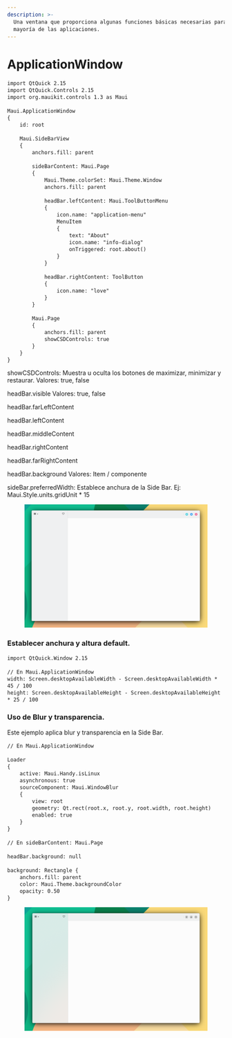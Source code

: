 ```yaml
---
description: >-
  Una ventana que proporciona algunas funciones básicas necesarias para la
  mayoría de las aplicaciones.
---
```


# ApplicationWindow

```
import QtQuick 2.15
import QtQuick.Controls 2.15
import org.mauikit.controls 1.3 as Maui

Maui.ApplicationWindow
{
    id: root
    
    Maui.SideBarView
    {
        anchors.fill: parent
        
        sideBarContent: Maui.Page
        {
            Maui.Theme.colorSet: Maui.Theme.Window
            anchors.fill: parent
            
            headBar.leftContent: Maui.ToolButtonMenu
            {
                icon.name: "application-menu"
                MenuItem
                {
                    text: "About"
                    icon.name: "info-dialog"
                    onTriggered: root.about()
                }
            }
            
            headBar.rightContent: ToolButton
            {
                icon.name: "love"
            }
        }
        
        Maui.Page
        {
            anchors.fill: parent
            showCSDControls: true
        }
    }
}

```

showCSDControls: Muestra u oculta los botones de maximizar, minimizar y restaurar. Valores: true, false

headBar.visible Valores: true, false

headBar.farLeftContent

headBar.leftContent

headBar.middleContent

headBar.rightContent

headBar.farRightContent

headBar.background Valores: Item / componente

sideBar.preferredWidth: Establece anchura de la Side Bar. Ej: Maui.Style.units.gridUnit \* 15

<figure><img src="../../.gitbook/assets/Controls-ApplicationWindow.png" alt=""><figcaption></figcaption></figure>

### Establecer anchura y altura default.

```
import QtQuick.Window 2.15

// En Maui.ApplicationWindow
width: Screen.desktopAvailableWidth - Screen.desktopAvailableWidth * 45 / 100
height: Screen.desktopAvailableHeight - Screen.desktopAvailableHeight * 25 / 100
```

### Uso de Blur y transparencia.

Este ejemplo aplica blur y transparencia en la Side Bar.

```
// En Maui.ApplicationWindow

Loader
{
    active: Maui.Handy.isLinux
    asynchronous: true
    sourceComponent: Maui.WindowBlur
    {
        view: root
        geometry: Qt.rect(root.x, root.y, root.width, root.height)
        enabled: true
    }
}

// En sideBarContent: Maui.Page

headBar.background: null

background: Rectangle {
    anchors.fill: parent
    color: Maui.Theme.backgroundColor
    opacity: 0.50
}
```

<figure><img src="../../.gitbook/assets/Controls-ApplicationWindow-Blur.png" alt=""><figcaption></figcaption></figure>
